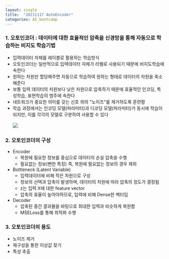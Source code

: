 ```yaml
---
layout: single
title:  "20211117 AutoEncoder"
categories: AI_bootcamp
---
```


### 1. 오토인코더 : 데이터에 대한 효율적인 압축을 신경망을 통해 자동으로 학습하는 비지도 학습기법
- 입력데이터 자체를 레이블로 활용하는 학습방식
- 오토인코더는 일반적으로 입력데이터 자체가 라벨로 사용되기 때문에 비지도학습에 속한다
- 원하는 차원만 할당해주면 자동으로 학습하여 원하는 형태로 데이터의 차원을 축소해준다
- 보통 입력 데이터의 차원보다 낮은 차원으로 압축하기 때문에 효율적인 인코딩, 특성학습, 표현학습의 범주에 속한다
- 네트워크가 중요한 의미를 갖는 신호 외의 "노이즈"를 제거하도록 훈련함
- 학습 과정에서는 인코딩 모델(파라미터)과 디코딩 모델(파라미터)가 동시에 학습이 되지만, 이를 각각의 모델로 구분하여 사용할 수 있다\
\
![](https://i.esdrop.com/d/9760phgt5lnm/YPpjNIjP5Z.png)

### 2. 오토인코더의 구성
- Encoder
    + 복원에 필요한 정보를 중심으로 데이터의 손실 압축을 수행
    + 필요없는 정보(뻔한 특징) 즉, 복원에 필요없는 정보의 경우 제외
- Bottleneck (Latent Variable)
    + 입력데이터에 비해 작은 차원으로 구성
    + 정보의 선택과 압축이 발생하며, 데이터의 차원에 따라 압축의 정도가 결정됨
    + z는 입력 X에 대한 feature vector
    + 압축의 효율이 높아야하므로, 입력에 비해 Dense한 벡터임
- Decoder
    + 압축된 중간 결과물을 바탕으로 최대한 입력과 비슷하게 복원함
    + MSELoss를 통해 최적화 수행

### 3. 오토인코더의 용도
- 노이즈 제거
- 재구성을 통한 이상값 찾기
- 특성 추출
